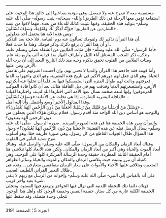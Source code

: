 ------------------------------------------------------------------------

مستقيمة معه لا تنفرج عنه ولا تنفصل. وهي مؤدية بصاحبها إلى خالق هذا
الوجود، على استقامة تؤمن معها الرحلة في ذلك الطريق! والله- سبحانه- يثبت
رسوله- صلّى الله عليه وسلّم- بتوكيد هذه الحقيقة. وفيها تثبيت كذلك للدعاة
من بعده، مهما لاقوا من عنت الشاردين عن الطريق! «وَإِنَّهُ لَذِكْرٌ لَكَ وَلِقَوْمِكَ وَسَوْفَ
تُسْئَلُونَ» ..  
ونص هذه الآية هنا يحتمل أحد مدلولين:  
أن هذا القرآن تذكير لك ولقومك تسألون عنه يوم القيامة، فلا حجة بعد
التذكير.  
أو أن هذا القرآن يرفع ذكرك وذكر قومك. وهذا ما حدث فعلا..  
فأما الرسول- صلّى الله عليه وسلّم- فإن مئات الملايين من الشفاه تصلي وتسلم
عليه، وتذكره ذكر المحب المشتاق آناء الليل وأطراف النهار منذ قرابة ألف
وأربع مئة عام. ومئات الملايين من القلوب تخفق بذكره وحبه منذ ذلك التاريخ
البعيد إلى أن يرث الله الأرض ومن عليها.  
وأما قومه فقد جاءهم هذا القرآن والدنيا لا تحس بهم، وإن أحست اعتبرتهم على
هامش الحياة. وهو الذي جعل لهم دورهم الأكبر في تاريخ هذه البشرية. وهو
الذي واجهوا به الدنيا فعرفتهم ودانت لهم طوال الفترة التي استمسكوا فيها
به. فلما أن تخلوا عنه أنكرتهم الأرض، واستصغرتهم الدنيا وقذفت بهم في ذيل
القافلة هناك، بعد أن كانوا قادة الموكب المرموقين! وإنها لتبعة ضخمة تسأل
عنها الأمة التي اختارها الله لدينه، واختارها لقيادة القافلة البشرية
الشاردة، إذا هي تخلت عن الأمانة: «وَسَوْفَ تُسْئَلُونَ» ..  
وهذا المدلول الأخير أوسع وأشمل. وأنا إليه أميل.  
«وَسْئَلْ مَنْ أَرْسَلْنا مِنْ قَبْلِكَ مِنْ رُسُلِنا: أَجَعَلْنا مِنْ دُونِ الرَّحْمنِ آلِهَةً يُعْبَدُونَ؟»
..  
والتوحيد هو أساس دين الله الواحد منذ أقدم رسول. فعلام يرتكن هؤلاء الذين
يجعلون من دون الرحمن آلهة يعبدون؟  
والقرآن يقرر هذه الحقيقة هنا في هذه الصورة الفريدة.. صورة الرسول- صلّى
الله عليه وسلّم- يسأل الرسل قبله عن هذه القضية: «أَجَعَلْنا مِنْ دُونِ الرَّحْمنِ
آلِهَةً يُعْبَدُونَ؟» وحول هذا السؤال ظلال الجواب القاطع من كل رسول. وهي صورة
طريفة حقا. وهو أسلوب موح شديد التأثير في القلوب.  
وهناك أبعاد الزمان والمكان بين الرسول- صلّى الله عليه وسلّم- والرسل قبله.
وهناك أبعاد الموت والحياة وهي أكبر من أبعاد الزمان والمكان.. ولكن هذه
الأبعاد كلها تتلاشى هنا أمام الحقيقة الثابتة المطردة. حقيقة وحدة الرسالة
المرتكزة كلها على التوحيد. وهي كفيلة أن تبرز وتثبت حيث يتلاشى الزمان
والمكان والموت والحياة وسائر الظواهر المتغيرة ويتلاقى عليها الأحياء
والأموات على مدار الزمان متفاهمين متعارفين.. وهذه هي ظلال التعبير
القرآني اللطيف العجيب..  
على أنه بالقياس إلى النبي- صلّى الله عليه وسلّم- وإخوانه من الرسل مع ربهم
لا يبقى شيء بعيد وآخر قريب.  
فهناك دائما تلك اللحظة اللدنية التي تزال فيها الحواجز وترتفع فيها
السدود، وتتجلى الحقيقة الكلية عارية من كل ستار. حقيقة النفس وحقيقة
الوجود كله وأهل هذا الوجود. تتجلى وحدة متصلة، وقد سقط عنها

------------------------------------------------------------------------

الجزء: 5 ¦ الصفحة: 3191
